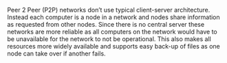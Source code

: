 Peer 2 Peer (P2P) networks don’t use typical client-server architecture. Instead each computer is a node in a network and nodes share information as requested from other nodes. Since there is no central server these networks are more reliable as all computers on the network would have to be unavailable for the network to not be operational. This also makes all resources more widely available and supports easy back-up of files as one node can take over if another fails.